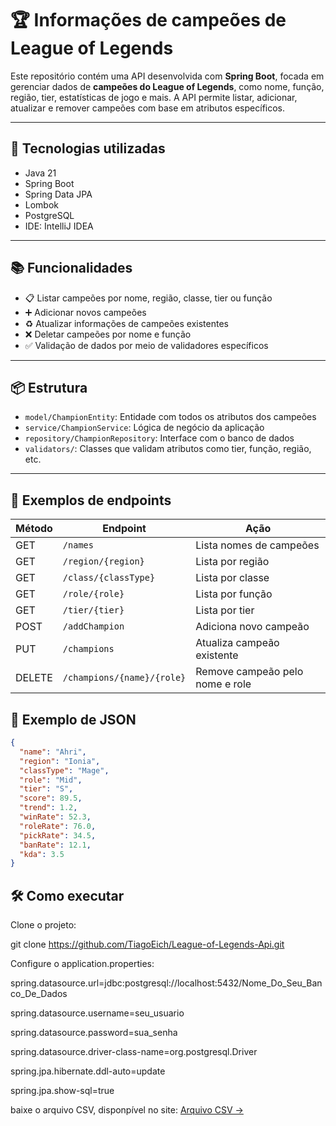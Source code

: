 # 🏆 Informações de campeões de League of Legends

Este repositório contém uma API desenvolvida com **Spring Boot**, focada em gerenciar dados de **campeões do League of Legends**, como nome, função, região, tier, estatísticas de jogo e mais. A API permite listar, adicionar, atualizar e remover campeões com base em atributos específicos.

---

## 🚀 Tecnologias utilizadas

- Java 21
- Spring Boot
- Spring Data JPA
- Lombok
- PostgreSQL
- IDE: IntelliJ IDEA

---

## 📚 Funcionalidades

- 📋 Listar campeões por nome, região, classe, tier ou função
- ➕ Adicionar novos campeões
- ♻️ Atualizar informações de campeões existentes
- ❌ Deletar campeões por nome e função
- ✅ Validação de dados por meio de validadores específicos

---

## 📦 Estrutura

- `model/ChampionEntity`: Entidade com todos os atributos dos campeões
- `service/ChampionService`: Lógica de negócio da aplicação
- `repository/ChampionRepository`: Interface com o banco de dados
- `validators/`: Classes que validam atributos como tier, função, região, etc.

---

## 📌 Exemplos de endpoints

| Método | Endpoint                     | Ação                              |
|--------|------------------------------|-----------------------------------|
| GET    | `/names`                     | Lista nomes de campeões           |
| GET    | `/region/{region}`           | Lista por região                  |
| GET    | `/class/{classType}`         | Lista por classe                  |
| GET    | `/role/{role}`               | Lista por função                  |
| GET    | `/tier/{tier}`               | Lista por tier                    |
| POST   | `/addChampion`               | Adiciona novo campeão             |
| PUT    | `/champions`                 | Atualiza campeão existente        |
| DELETE | `/champions/{name}/{role}`   | Remove campeão pelo nome e role   |


## 🧪 Exemplo de JSON

```json
{
  "name": "Ahri",
  "region": "Ionia",
  "classType": "Mage",
  "role": "Mid",
  "tier": "S",
  "score": 89.5,
  "trend": 1.2,
  "winRate": 52.3,
  "roleRate": 76.0,
  "pickRate": 34.5,
  "banRate": 12.1,
  "kda": 3.5
}
```
## 🛠️ Como executar
Clone o projeto:

git clone https://github.com/TiagoEich/League-of-Legends-Api.git


Configure o application.properties:

spring.datasource.url=jdbc:postgresql://localhost:5432/Nome_Do_Seu_Banco_De_Dados

spring.datasource.username=seu_usuario

spring.datasource.password=sua_senha

spring.datasource.driver-class-name=org.postgresql.Driver

spring.jpa.hibernate.ddl-auto=update

spring.jpa.show-sql=true



baixe o arquivo CSV, disponpível no site: [Arquivo CSV ->](https://www.kaggle.com/datasets/uskeche/leauge-of-legends-champions-dataset)

